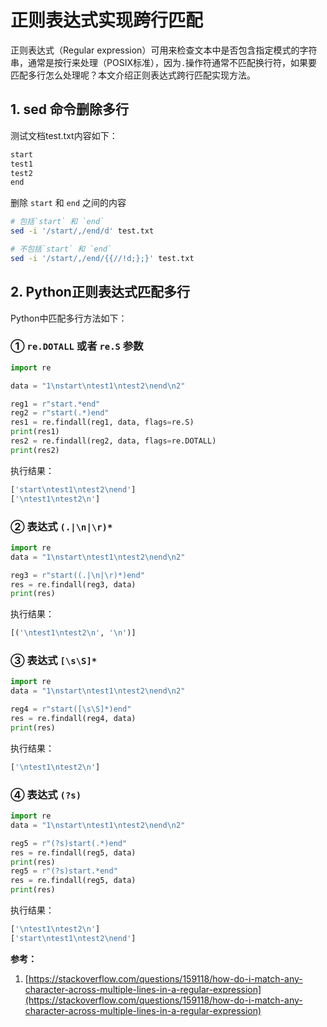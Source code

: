 # 正则表达式实现跨行匹配


正则表达式（Regular expression）可用来检查文本中是否包含指定模式的字符串，通常是按行来处理（POSIX标准），因为`.`操作符通常不匹配换行符，如果要匹配多行怎么处理呢？本文介绍正则表达式跨行匹配实现方法。

<!--more-->

## 1. sed 命令删除多行

测试文档test.txt内容如下：
```bash
start
test1
test2
end
```
删除 `start` 和 `end` 之间的内容
```bash
# 包括`start` 和 `end`
sed -i '/start/,/end/d' test.txt  

# 不包括`start` 和 `end`
sed -i '/start/,/end/{{//!d;};}' test.txt 
```

## 2. Python正则表达式匹配多行

Python中匹配多行方法如下：

### ① `re.DOTALL` 或者 `re.S` 参数

```python
import re

data = "1\nstart\ntest1\ntest2\nend\n2"

reg1 = r"start.*end"
reg2 = r"start(.*)end"
res1 = re.findall(reg1, data, flags=re.S)
print(res1)
res2 = re.findall(reg2, data, flags=re.DOTALL)
print(res2)
```

执行结果：

```python
['start\ntest1\ntest2\nend']
['\ntest1\ntest2\n']
```

### ② 表达式 `(.|\n|\r)*`

```python
import re
data = "1\nstart\ntest1\ntest2\nend\n2"

reg3 = r"start((.|\n|\r)*)end"
res = re.findall(reg3, data)
print(res)
```

执行结果：

```python
[('\ntest1\ntest2\n', '\n')]
```

### ③ 表达式  `[\s\S]*`

```python
import re
data = "1\nstart\ntest1\ntest2\nend\n2"

reg4 = r"start([\s\S]*)end"
res = re.findall(reg4, data)
print(res)
```
执行结果：

```python
['\ntest1\ntest2\n']
```

### ④ 表达式 `(?s)`

```python
import re
data = "1\nstart\ntest1\ntest2\nend\n2"

reg5 = r"(?s)start(.*)end"
res = re.findall(reg5, data)
print(res)
reg5 = r"(?s)start.*end"
res = re.findall(reg5, data)
print(res)
```
执行结果：

```python
['\ntest1\ntest2\n']
['start\ntest1\ntest2\nend']
```

**参考：**

1. [https://stackoverflow.com/questions/159118/how-do-i-match-any-character-across-multiple-lines-in-a-regular-expression](https://stackoverflow.com/questions/159118/how-do-i-match-any-character-across-multiple-lines-in-a-regular-expression)



